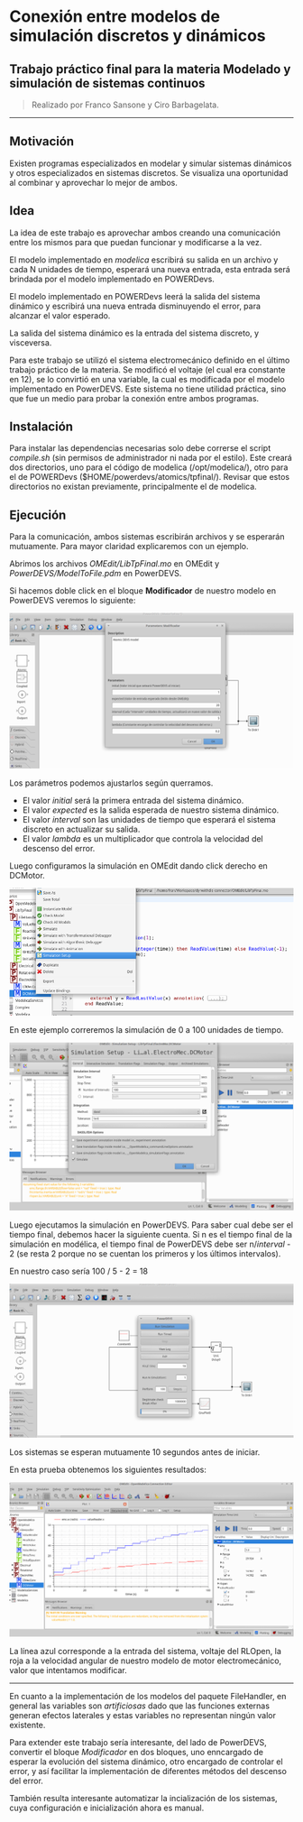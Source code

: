 # Conexión entre modelos de simulación discretos y dinámicos

## Trabajo práctico final para la materia Modelado y simulación de sistemas continuos

> Realizado por Franco Sansone y Ciro Barbagelata.

---

## Motivación

Existen programas especializados en modelar y simular sistemas dinámicos y otros especializados en sistemas discretos. Se visualiza una oportunidad al combinar y aprovechar lo mejor de ambos.

## Idea

La idea de este trabajo es aprovechar ambos creando una comunicación entre los mismos para que puedan funcionar y modificarse a la vez.

El modelo implementado en _modelica_ escribirá su salida en un archivo y cada N unidades de tiempo, esperará una nueva entrada, esta entrada será brindada por el modelo implementado en POWERDevs.

El modelo implementado en POWERDevs leerá la salida del sistema dinámico y escribirá una nueva entrada disminuyendo el error, para alcanzar el valor esperado.

La salida del sistema dinámico es la entrada del sistema discreto, y visceversa.

Para este trabajo se utilizó el sistema electromecánico definido en el último trabajo práctico de la materia. Se modificó el voltaje (el cual era constante en 12), se lo convirtió en una variable, la cual es modificada por el modelo implementado en PowerDEVS. Este sistema no  tiene utilidad práctica, sino que fue un medio para probar la conexión entre ambos programas.


## Instalación

Para instalar las dependencias necesarias solo debe correrse el script _compile.sh_ (sin permisos de administrador ni nada por el estilo). Este creará dos directorios, uno para el código de modelica (/opt/modelica/), otro para el de POWERDevs ($HOME/powerdevs/atomics/tpfinal/). Revisar que estos directorios no existan previamente, principalmente el de modelica.

## Ejecución

Para la comunicación, ambos sistemas escribirán archivos y se esperarán mutuamente. Para mayor claridad explicaremos con un ejemplo.

Abrimos los archivos _OMEdit/LibTpFinal.mo_ en OMEdit y _PowerDEVS/ModelToFile.pdm_ en PowerDEVS.

Si hacemos doble click en el bloque **Modificador** de nuestro modelo en PowerDEVS veremos lo siguiente:

![](Images/image_1.png)

Los parámetros podemos ajustarlos según querramos.

* El valor _initial_ será la primera entrada del sistema dinámico.
* El valor _expected_ es la salida esperada de nuestro sistema dinámico.
* El valor _interval_ son las unidades de tiempo que esperará el sistema discreto en actualizar su salida.
* El valor _lambda_ es un multiplicador que controla la velocidad del descenso del error.


Luego configuramos la simulación en OMEdit dando click derecho en DCMotor.

![](Images/image_2.png)

En este ejemplo correremos la simulación de 0 a 100 unidades de tiempo.

![](Images/image_4.png)

Luego ejecutamos la simulación en PowerDEVS. Para saber cual debe ser el tiempo final, debemos hacer la siguiente cuenta.
Si n es el tiempo final de la simulación en modélica, el tiempo final de PowerDEVS debe ser n/_interval_ - 2 (se resta 2 porque no se cuentan los primeros y los últimos intervalos).

En nuestro caso sería 100 / 5 - 2 = 18

![](Images/image_3.png)

Los sistemas se esperan mutuamente 10 segundos antes de iniciar.

En esta prueba obtenemos los siguientes resultados:

![](Images/image_5.png)

La línea azul corresponde a la entrada del sistema, voltaje del RLOpen, la roja a la velocidad angular de nuestro modelo de motor electromecánico, valor que intentamos modificar.

---

En cuanto a la implementación de los modelos del paquete FileHandler, en general las variables son _artificiosas_ dado que las funciones externas generan efectos laterales y estas variables no representan ningún valor existente.

Para extender este trabajo sería interesante, del lado de PowerDEVS, convertir el bloque _Modificador_ en dos bloques, uno enncargado de esperar la evolución del sistema dinámico, otro encargado de controlar el error, y así facilitar la implementación de diferentes métodos del descenso del error.

También resulta interesante automatizar la incialización de los sistemas, cuya configuración e inicialización ahora es manual.
